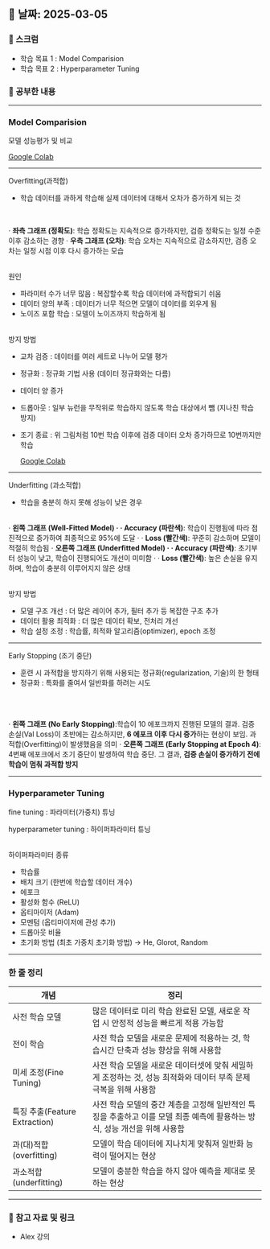 ## 📅 날짜: 2025-03-05

### 💬 스크럼
- 학습 목표 1 : Model Comparision
- 학습 목표 2 : Hyperparameter Tuning
  
### 📒 공부한 내용
---
### Model Comparision

모델 성능평가 및 비교

  [Google Colab](https://colab.research.google.com/drive/18NmH5drqiyLM2hjPBxWy5BEhQV_VdnIp?usp=sharing)
    

---

Overfitting(과적합)

- 학습 데이터를 과하게 학습해 실제 데이터에 대해서 오차가 증가하게 되는 것

<br>

· **좌측 그래프 (정확도)**: 학습 정확도는 지속적으로 증가하지만, 검증 정확도는 일정 수준 이후 감소하는 경향
· **우측 그래프 (오차)**: 학습 오차는 지속적으로 감소하지만, 검증 오차는 일정 시점 이후 다시 증가하는 모습
<br><br>

원인

- 파라미터 수가 너무 많음 : 복잡할수록 학습 데이터에 과적합되기 쉬움
- 데이터 양의 부족 : 데이터가 너무 적으면 모델이 데이터를 외우게 됨
- 노이즈 포함 학습 : 모델이 노이즈까지 학습하게 됨<br><br>

방지 방법

- 교차 검증 : 데이터를 여러 세트로 나누어 모델 평가
- 정규화 : 정규화 기법 사용 (데이터 정규화와는 다름)
- 데이터 양 증가
- 드롭아웃 : 일부 뉴런을 무작위로 학습하지 않도록 학습 대상에서 뺌 (지나친 학습 방지)
- 조기 종료 : 위 그림처럼 10번 학습 이후에 검증 데이터 오차 증가하므로 10번까지만 학습<br>


    [Google Colab](https://colab.research.google.com/drive/1pCuFh4ObuzyDHKfGyEz3ybT20fKLcb0-?usp=sharing)
    

---

Underfitting (과소적합)

- 학습을 충분히 하지 못해 성능이 낮은 경우
<br><br>

· **왼쪽 그래프 (Well-Fitted Model)
· · Accuracy (파란색)**: 학습이 진행됨에 따라 점진적으로 증가하여 최종적으로 95%에 도달
· · **Loss (빨간색)**: 꾸준히 감소하며 모델이 적절히 학습됨
· **오른쪽 그래프 (Underfitted Model)
· · Accuracy (파란색)**: 초기부터 성능이 낮고, 학습이 진행되어도 개선이 미미함
· · **Loss (빨간색)**: 높은 손실을 유지하며, 학습이 충분히 이루어지지 않은 상태<br><br>

방지 방법

- 모델 구조 개선 : 더 많은 레이어 추가, 필터 추가 등 복잡한 구조 추가
- 데이터 활용 최적화 : 더 많은 데이터 확보, 전처리 개선
- 학습 설정 조정 : 학습률, 최적화 알고리즘(optimizer), epoch 조정

---

Early Stopping (조기 중단)

- 훈련 시 과적합을 방지하기 위해 사용되는 정규화(regularization, 기술)의 한 형태
- 정규화 : 특화를 줄여서 일반화를 하려는 시도

<br><br>

· **왼쪽 그래프 (No Early Stopping)**:학습이 10 에포크까지 진행된 모델의 결과. 검증 손실(Val Loss)이 초반에는 감소하지만, **6 에포크 이후 다시 증가**하는 현상이 보임. 과적합(Overfitting)이 발생했음을 의미
· **오른쪽 그래프 (Early Stopping at Epoch 4)**: 4번째 에포크에서 조기 중단이 발생하여 학습 중단. 그 결과, **검증 손실이 증가하기 전에 학습이 멈춰 과적합 방지**

---

### Hyperparameter Tuning

fine tuning : 파라미터(가중치) 튜닝

hyperparameter tuning : 하이퍼파라미터 튜닝<br><br>

하이퍼파라미터 종류

- 학습률
- 배치 크기 (한번에 학습할 데이터 개수)
- 에포크
- 활성화 함수 (ReLU)
- 옵티마이저 (Adam)
- 모멘텀 (옵티마이저에 관성 추가)
- 드롭아웃 비율
- 초기화 방법 (최초 가중치 초기화 방법) → He, Glorot, Random

---

### 한 줄 정리

| 개념 | 정리 |
| --- | --- |
| 사전 학습 모델 | 많은 데이터로 미리 학습 완료된 모델, 새로운 작업 시 안정적 성능을 빠르게 적용 가능함 |
| 전이 학습 | 사전 학습 모델을 새로운 문제에 적용하는 것, 학습시간 단축과 성능 향상을 위해 사용함 |
| 미세 조정(Fine Tuning) | 사전 학습 모델을 새로운 데이터셋에 맞춰 세밀하게 조정하는 것, 성능 최적화와 데이터 부족 문제 극복을 위해 사용함 |
| 특징 추출(Feature Extraction) | 사전 학습 모델의 중간 계층을 고정해 일반적인 특징을 추출하고 이를 모델 최종 예측에 활용하는 방식, 성능 개선을 위해 사용함 |
| 과(대)적합(overfitting) | 모델이 학습 데이터에 지나치게 맞춰져 일반화 능력이 떨어지는 현상 |
| 과소적합(underfitting) | 모델이 충분한 학습을 하지 않아 예측을 제대로 못 하는 현상 |

---
  
### 📁 참고 자료 및 링크
- Alex 강의
